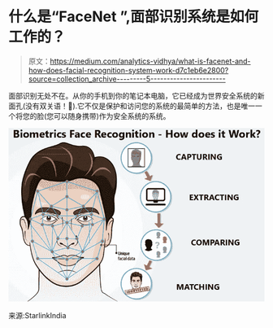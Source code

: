 # 什么是“FaceNet ”,面部识别系统是如何工作的？

> 原文：<https://medium.com/analytics-vidhya/what-is-facenet-and-how-does-facial-recognition-system-work-d7c1eb6e2800?source=collection_archive---------5----------------------->

面部识别无处不在。从你的手机到你的笔记本电脑，它已经成为世界安全系统的新面孔(没有双关语！🤭).它不仅是保护和访问您的系统的最简单的方法，也是唯一一个将您的脸(您可以随身携带)作为安全系统的系统。

![](img/54f34790aa2b0244f2c00a61ef8fbb92.png)

来源:StarlinkIndia